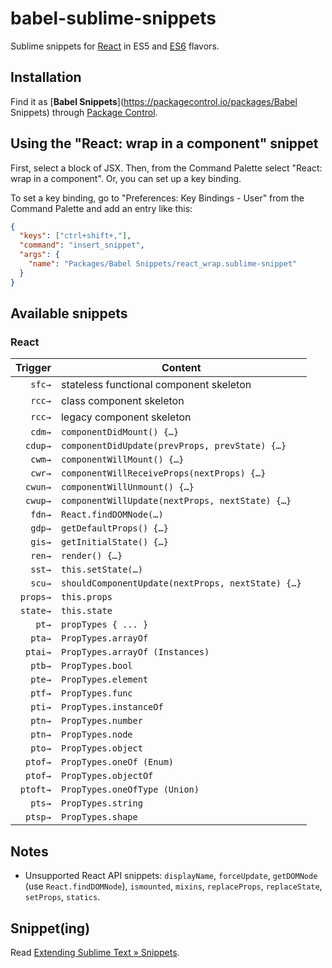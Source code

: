 # babel-sublime-snippets

Sublime snippets for [React](http://facebook.github.io/react/docs/component-specs.html) in ES5 and [ES6](http://kangax.github.io/compat-table/es6/) flavors.

## Installation

Find it as [**Babel Snippets**](https://packagecontrol.io/packages/Babel Snippets) through [Package Control](https://packagecontrol.io/).

## Using the "React: wrap in a component" snippet

First, select a block of JSX. Then, from the Command Palette select "React: wrap in a component". Or, you can set up a key binding.

To set a key binding, go to "Preferences: Key Bindings - User" from the Command Palette and add an entry like this:

```json
{
  "keys": ["ctrl+shift+,"],
  "command": "insert_snippet",
  "args": {
    "name": "Packages/Babel Snippets/react_wrap.sublime-snippet"
  }
}
```

## Available snippets

### React

| Trigger  | Content |
| -------: | ------- |
| `sfc→`   | stateless functional component skeleton |
| `rcc→`   | class component skeleton |
| `rcc→`   | legacy component skeleton |
| `cdm→`   | `componentDidMount() {…}` |
| `cdup→`  | `componentDidUpdate(prevProps, prevState) {…}` |
| `cwm→`   | `componentWillMount() {…}` |
| `cwr→`   | `componentWillReceiveProps(nextProps) {…}` |
| `cwun→`  | `componentWillUnmount() {…}` |
| `cwup→`  | `componentWillUpdate(nextProps, nextState) {…}` |
| `fdn→`   | `React.findDOMNode(…)` |
| `gdp→`   | `getDefaultProps() {…}` |
| `gis→`   | `getInitialState() {…}` |
| `ren→`   | `render() {…}` |
| `sst→`   | `this.setState(…)` |
| `scu→`   | `shouldComponentUpdate(nextProps, nextState) {…}` |
| `props→` | `this.props` |
| `state→` | `this.state` |
| `pt→`    | `propTypes { ... }` |
| `pta→`   | `PropTypes.arrayOf` |
| `ptai→`  | `PropTypes.arrayOf (Instances)` |
| `ptb→`   | `PropTypes.bool` |
| `pte→`   | `PropTypes.element` |
| `ptf→`   | `PropTypes.func` |
| `pti→`   | `PropTypes.instanceOf` |
| `ptn→`   | `PropTypes.number` |
| `ptn→`   | `PropTypes.node` |
| `pto→`   | `PropTypes.object` |
| `ptof→`  | `PropTypes.oneOf (Enum)` |
| `ptof→`  | `PropTypes.objectOf` |
| `ptoft→` | `PropTypes.oneOfType (Union)` |
| `pts→`   | `PropTypes.string` |
| `ptsp→`  | `PropTypes.shape` |

## Notes

  * Unsupported React API snippets: `displayName`, `forceUpdate`, `getDOMNode` (use `React.findDOMNode`), `ismounted`, `mixins`, `replaceProps`, `replaceState`, `setProps`, `statics`.

## Snippet(ing)

Read [Extending Sublime Text » Snippets](http://sublime-text-unofficial-documentation.readthedocs.org/en/latest/extensibility/snippets.html).
